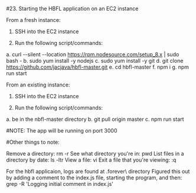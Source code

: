 #23. Starting the HBFL application on an EC2 instance

From a fresh instance:

1.  SSH into the EC2 instance

2.  Run the following script/commands:

  a.  curl --silent --location https://rpm.nodesource.com/setup_8.x | sudo bash -
  b.  sudo yum install -y nodejs
  c.  sudo yum install -y git
  d.  git clone https://github.com/jacjava/hbfl-master.git
  e.  cd hbfl-master
  f.  npm i
  g.  npm run start

From an existing instance:

1.  SSH into the EC2 instance

2.  Run the following script/commands:
  
  a.  be in the nbfl-master directory
  b.  git pull origin master
  c.  npm run start

#NOTE:  The app will be running on port 3000

#Other things to note:

Remove a directory:  rm -r <directory-name>
See what directory you're in:  pwd
List files in a directory by date:  ls -ltr
View a file:  vi <filename>
Exit a file that you're viewing:  :q
  
For the hbfl applicaion, logs are found at .forever\ directory
Figured this out by adding a comment to the index.js file, starting the program, and then: grep -R 'Logging initial comment in index.js'  

